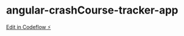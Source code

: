 # angular-crashCourse-tracker-app

[Edit in Codeflow ⚡️](https://stackblitz.com/~/github.com/letusDeliver/angular-crashCourse-tracker-app)